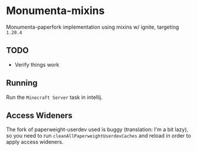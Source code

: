 # Monumenta-mixins
Monumenta-paperfork implementation using mixins w/ ignite, targeting `1.20.4`
## TODO
- Verify things work
## Running
Run the `Minecraft Server` task in intellij.

## Access Wideners
The fork of paperweight-userdev used is buggy (translation: I'm a bit lazy), so you need to run `cleanAllPaperweightUserdevCaches` and reload 
in order to apply access wideners.
